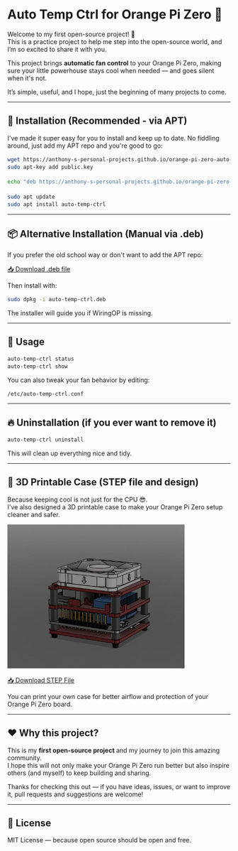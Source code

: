 # Auto Temp Ctrl for Orange Pi Zero 🎉

Welcome to my first open-source project! 🚀  
This is a practice project to help me step into the open-source world, and I’m so excited to share it with you.

This project brings **automatic fan control** to your Orange Pi Zero, making sure your little powerhouse stays cool when needed — and goes silent when it's not.

It’s simple, useful, and I hope, just the beginning of many projects to come.

---

## 🎈 Installation (Recommended - via APT)

I've made it super easy for you to install and keep up to date. No fiddling around, just add my APT repo and you're good to go:

```bash
wget https://anthony-s-personal-projects.github.io/orange-pi-zero-auto-temp-ctrl/public.key
sudo apt-key add public.key

echo "deb https://anthony-s-personal-projects.github.io/orange-pi-zero-auto-temp-ctrl/ ./" | sudo tee /etc/apt/sources.list.d/auto-temp-ctrl.list

sudo apt update
sudo apt install auto-temp-ctrl
```

---

## 📦 Alternative Installation (Manual via .deb)

If you prefer the old school way or don't want to add the APT repo:

[📥 Download .deb file](https://github.com/Anthony-s-Personal-Projects/orange-pi-zero-auto-temp-ctrl/releases/download/v1.0/auto-temp-ctrl.deb)

Then install with:

```bash
sudo dpkg -i auto-temp-ctrl.deb
```

The installer will guide you if WiringOP is missing.

---

## 🚦 Usage

```bash
auto-temp-ctrl status
auto-temp-ctrl show
```

You can also tweak your fan behavior by editing:

```
/etc/auto-temp-ctrl.conf
```

---

## 🔥 Uninstallation (if you ever want to remove it)

```bash
auto-temp-ctrl uninstall
```

This will clean up everything nice and tidy.

---

## 🧰 3D Printable Case (STEP file and design)

Because keeping cool is not just for the CPU 😎.  
I've also designed a 3D printable case to make your Orange Pi Zero setup cleaner and safer.

<img src="3d model.JPG" alt="3D Case Model" width="400">

[📥 Download STEP File](https://github.com/Anthony-s-Personal-Projects/orange-pi-zero-auto-temp-ctrl/releases/download/v1.0/Orange-Pi-Zero-Case.step)

You can print your own case for better airflow and protection of your Orange Pi Zero board.

---

## ❤️ Why this project?

This is my **first open-source project** and my journey to join this amazing community.  
I hope this will not only make your Orange Pi Zero run better but also inspire others (and myself) to keep building and sharing.

Thanks for checking this out — if you have ideas, issues, or want to improve it, pull requests and suggestions are welcome!

---

## 📜 License

MIT License — because open source should be open and free.
